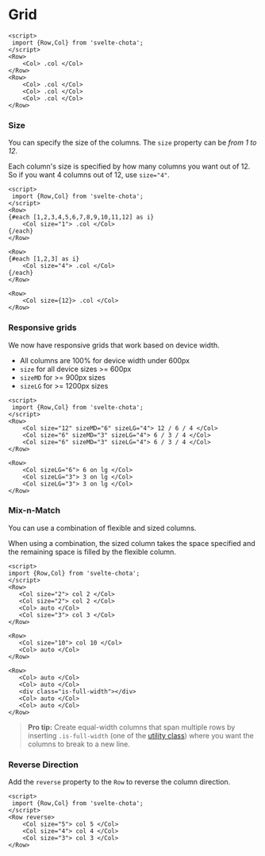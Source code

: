 <h1>Grid</h1>

```example script:hide
<script>
 import {Row,Col} from 'svelte-chota';
</script>
<Row>
    <Col> .col </Col>
</Row>
<Row>
    <Col> .col </Col>
    <Col> .col </Col>
    <Col> .col </Col>
</Row>
```

### Size

You can specify the size of the columns. The `size` property can be *from 1 to 12*.

Each column's size is specified by how many columns you want out of 12. So if you want 4 columns out of 12, use `size="4"`.

```example script:hide
<script>
 import {Row,Col} from 'svelte-chota';
</script>
<Row>
{#each [1,2,3,4,5,6,7,8,9,10,11,12] as i}
    <Col size="1"> .col </Col>
{/each}
</Row>

<Row>
{#each [1,2,3] as i}
    <Col size="4"> .col </Col>
{/each}
</Row>

<Row>
    <Col size={12}> .col </Col>
</Row>
```

### Responsive grids

We now have responsive grids that work based on device width.

* All columns are 100% for device width under 600px
* `size` for all device sizes >= 600px
* `sizeMD` for >= 900px sizes
* `sizeLG` for >= 1200px sizes

```example script:hide
<script>
 import {Row,Col} from 'svelte-chota';
</script>
<Row>
    <Col size="12" sizeMD="6" sizeLG="4"> 12 / 6 / 4 </Col>
    <Col size="6" sizeMD="3" sizeLG="4"> 6 / 3 / 4 </Col>
    <Col size="6" sizeMD="3" sizeLG="4"> 6 / 3 / 4 </Col>
</Row>

<Row>
    <Col sizeLG="6"> 6 on lg </Col>
    <Col sizeLG="3"> 3 on lg </Col>
    <Col sizeLG="3"> 3 on lg </Col>
</Row>
```


### Mix-n-Match

You can use a combination of flexible and sized columns.

When using a combination, the sized column takes the space specified and the remaining space is filled by the flexible column.

 ```example script:hide
<script>
 import {Row,Col} from 'svelte-chota';
</script>
<Row>
    <Col size="2"> col 2 </Col>
    <Col size="2"> col 2 </Col>
    <Col> auto </Col>
    <Col size="3"> col 3 </Col>
</Row>

<Row>
    <Col size="10"> col 10 </Col>
    <Col> auto </Col>
</Row>

<Row>
    <Col> auto </Col>
    <Col> auto </Col>
    <div class="is-full-width"></div>
    <Col> auto </Col>
    <Col> auto </Col>
</Row>
```

> **Pro tip:** Create equal-width columns that span multiple rows by inserting `.is-full-width` (one of the [utility class](utilites)) where you want the columns to break to a new line.


### Reverse Direction

Add the `reverse` property to the `Row` to reverse the column direction. 

```example script:hide
<script>
 import {Row,Col} from 'svelte-chota';
</script>
<Row reverse>
    <Col size="5"> col 5 </Col>
    <Col size="4"> col 4 </Col>
    <Col size="3"> col 3 </Col>
</Row>
```
